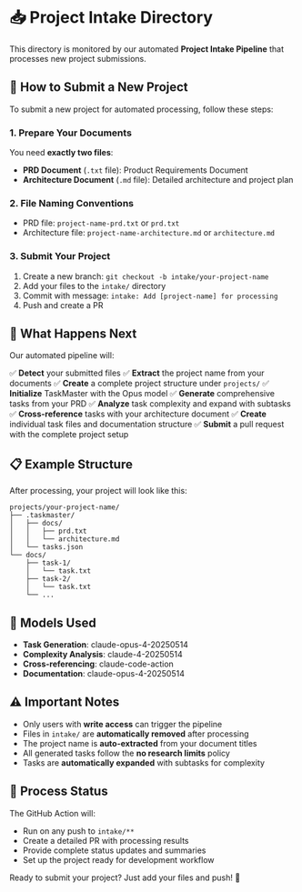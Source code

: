 # 📥 Project Intake Directory

This directory is monitored by our automated **Project Intake Pipeline** that processes new project submissions.

## 🚀 How to Submit a New Project

To submit a new project for automated processing, follow these steps:

### 1. Prepare Your Documents

You need **exactly two files**:

- **PRD Document** (`.txt` file): Product Requirements Document
- **Architecture Document** (`.md` file): Detailed architecture and project plan

### 2. File Naming Conventions

- PRD file: `project-name-prd.txt` or `prd.txt`
- Architecture file: `project-name-architecture.md` or `architecture.md`

### 3. Submit Your Project

1. Create a new branch: `git checkout -b intake/your-project-name`
2. Add your files to the `intake/` directory
3. Commit with message: `intake: Add [project-name] for processing`
4. Push and create a PR

## 🤖 What Happens Next

Our automated pipeline will:

✅ **Detect** your submitted files
✅ **Extract** the project name from your documents
✅ **Create** a complete project structure under `projects/`
✅ **Initialize** TaskMaster with the Opus model
✅ **Generate** comprehensive tasks from your PRD
✅ **Analyze** task complexity and expand with subtasks
✅ **Cross-reference** tasks with your architecture document
✅ **Create** individual task files and documentation structure
✅ **Submit** a pull request with the complete project setup

## 📋 Example Structure

After processing, your project will look like this:

```
projects/your-project-name/
├── .taskmaster/
│   ├── docs/
│   │   ├── prd.txt
│   │   └── architecture.md
│   └── tasks.json
└── docs/
    ├── task-1/
    │   └── task.txt
    ├── task-2/
    │   └── task.txt
    └── ...
```

## 🎯 Models Used

- **Task Generation**: claude-opus-4-20250514
- **Complexity Analysis**: claude-4-20250514
- **Cross-referencing**: claude-code-action
- **Documentation**: claude-opus-4-20250514

## ⚠️ Important Notes

- Only users with **write access** can trigger the pipeline
- Files in `intake/` are **automatically removed** after processing
- The project name is **auto-extracted** from your document titles
- All generated tasks follow the **no research limits** policy
- Tasks are **automatically expanded** with subtasks for complexity

## 🔄 Process Status

The GitHub Action will:
- Run on any push to `intake/**`
- Create a detailed PR with processing results
- Provide complete status updates and summaries
- Set up the project ready for development workflow

Ready to submit your project? Just add your files and push! 🚀

<!-- Test trigger for workflow v4 -->
